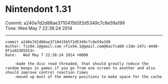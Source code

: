 # Nintendont 1.31
Commit: a240e7d2d88ae3710415b5f2d5349c7c8e59a199  
Time: Wed May 7 22:38:24 2014   

-----

```
commit a240e7d2d88ae3710415b5f2d5349c7c8e59a199
Author: fix94.1@gmail.com <fix94.1@gmail.com@6acfca08-c3de-247c-4448-9f1a92385553>
Date:   Wed May 7 22:38:24 2014 +0000

    -made the disc read threaded, that should greatly reduce the random beeps in games if you go from one screen to another and also should improve control reaction times
    -moved up most of the memory positions to make space for the cache
```
